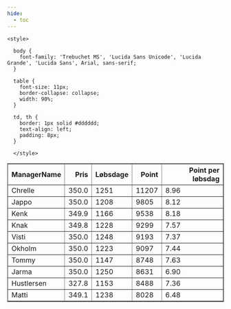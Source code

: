 ```yaml
---
hide:
  - toc
---
```


<!doctype html>
<html lang="en">
  <head>
    <meta charset="UTF-8" />
    <meta name="viewport" content="width=device-width, initial-scale=1.0" />
    <title> C Y K E L V E N N E R </title>

    <style>

      body {
        font-family: 'Trebuchet MS', 'Lucida Sans Unicode', 'Lucida Grande', 'Lucida Sans', Arial, sans-serif;
      }

      table {
        font-size: 11px;
        border-collapse: collapse;
        width: 90%;
      }
      
      td, th {
        border: 1px solid #dddddd;
        text-align: left;
        padding: 8px;
      }
      
      </style>
  </head>
  <body>
  <table border="1" class="dataframe" id="filterabletable">
  <thead>
    <tr style="text-align: right;">
      <th>ManagerName</th>
      <th>Pris</th>
      <th>Løbsdage</th>
      <th>Point</th>
      <th>Point per løbsdag</th>
    </tr>
  </thead>
  <tbody>
    <tr>
      <td>Chrelle</td>
      <td>350.0</td>
      <td>1251</td>
      <td>11207</td>
      <td>8.96</td>
    </tr>
    <tr>
      <td>Jappo</td>
      <td>350.0</td>
      <td>1208</td>
      <td>9805</td>
      <td>8.12</td>
    </tr>
    <tr>
      <td>Kenk</td>
      <td>349.9</td>
      <td>1166</td>
      <td>9538</td>
      <td>8.18</td>
    </tr>
    <tr>
      <td>Knak</td>
      <td>349.8</td>
      <td>1228</td>
      <td>9299</td>
      <td>7.57</td>
    </tr>
    <tr>
      <td>Visti</td>
      <td>350.0</td>
      <td>1248</td>
      <td>9193</td>
      <td>7.37</td>
    </tr>
    <tr>
      <td>Okholm</td>
      <td>350.0</td>
      <td>1223</td>
      <td>9097</td>
      <td>7.44</td>
    </tr>
    <tr>
      <td>Tommy</td>
      <td>350.0</td>
      <td>1147</td>
      <td>8748</td>
      <td>7.63</td>
    </tr>
    <tr>
      <td>Jarma</td>
      <td>350.0</td>
      <td>1250</td>
      <td>8631</td>
      <td>6.90</td>
    </tr>
    <tr>
      <td>Hustlersen</td>
      <td>327.8</td>
      <td>1153</td>
      <td>8488</td>
      <td>7.36</td>
    </tr>
    <tr>
      <td>Matti</td>
      <td>349.1</td>
      <td>1238</td>
      <td>8028</td>
      <td>6.48</td>
    </tr>
  </tbody>
</table>
<script src="../js/tablefilter/tablefilter.js"></script>

  <script data-config>
    var tfConfig = {
      base_path: '../js/tablefilter/',
      alternate_rows: true,
      btn_reset: {
          text: 'Nulstil'
      },
      auto_filter: {
        delay: 1100 //milliseconds
      },
 
      loader: true,
      no_results_message: true,  

      // columns data types
      col_types: [
          'string',
          { type: 'formatted-number', decimal: '.', thousands: ',' },
          'number',
          'number',
          { type: 'formatted-number', decimal: '.', thousands: ',' },
      ],

      // Sort extension: in this example the column data types are provided by the
      // 'col_types' property. The sort extension also has a 'types' property
      // defining the columns data type for column sorting. If the 'types'
      // property is not defined, the sorting extension will fallback to
      // the 'col_types' definitions.
      extensions: [{ name: 'sort' }]
  };

  var tf = new TableFilter('filterabletable', tfConfig);
  tf.init();
</script>
    
  </body>
</html>